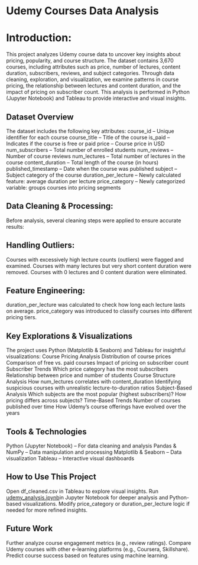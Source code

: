 # Udemy Courses Data Analysis

# Introduction:
This project analyzes Udemy course data to uncover key insights about pricing, popularity, and course structure. 
The dataset contains 3,670 courses, including attributes such as price, number of lectures, content duration, subscribers, reviews, and subject categories.
Through data cleaning, exploration, and visualization, we examine patterns in course pricing, the relationship between lectures and content duration, and the impact of pricing on subscriber count. 
This analysis is performed in Python (Jupyter Notebook) and Tableau to provide interactive and visual insights.


## Dataset Overview
The dataset includes the following key attributes:
course_id – Unique identifier for each course
course_title – Title of the course
is_paid – Indicates if the course is free or paid
price – Course price in USD
num_subscribers – Total number of enrolled students
num_reviews – Number of course reviews
num_lectures – Total number of lectures in the course
content_duration – Total length of the course (in hours)
published_timestamp – Date when the course was published
subject – Subject category of the course
duration_per_lecture – Newly calculated feature: average duration per lecture
price_category – Newly categorized variable: groups courses into pricing segments


## Data Cleaning & Processing:
Before analysis, several cleaning steps were applied to ensure accurate results:

## Handling Outliers:
Courses with excessively high lecture counts (outliers) were flagged and examined.
Courses with many lectures but very short content duration were removed.
Courses with 0 lectures and 0 content duration were eliminated.

## Feature Engineering:
duration_per_lecture was calculated to check how long each lecture lasts on average.
price_category was introduced to classify courses into different pricing tiers.

## Key Explorations & Visualizations
The project uses Python (Matplotlib & Seaborn) and Tableau for insightful visualizations:
Course Pricing Analysis
Distribution of course prices
Comparison of free vs. paid courses
Impact of pricing on subscriber count
Subscriber Trends
Which price category has the most subscribers
Relationship between price and number of students
Course Structure Analysis
How num_lectures correlates with content_duration
Identifying suspicious courses with unrealistic lecture-to-duration ratios
Subject-Based Analysis
Which subjects are the most popular (highest subscribers)?
How pricing differs across subjects?
Time-Based Trends
Number of courses published over time
How Udemy’s course offerings have evolved over the years

## Tools & Technologies
Python (Jupyter Notebook) – For data cleaning and analysis
Pandas & NumPy – Data manipulation and processing
Matplotlib & Seaborn – Data visualization
Tableau – Interactive visual dashboards

## How to Use This Project
Open df_cleaned.csv in Tableau to explore visual insights.
Run [udemy_analysis.ipynb]()in Jupyter Notebook for deeper analysis and Python-based visualizations.
Modify price_category or duration_per_lecture logic if needed for more refined insights.

## Future Work
Further analyze course engagement metrics (e.g., review ratings).
Compare Udemy courses with other e-learning platforms (e.g., Coursera, Skillshare).
Predict course success based on features using machine learning.
